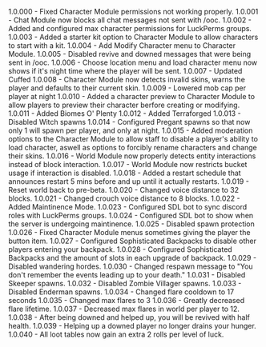 1.0.000 - Fixed Character Module permissions not working properly.
1.0.001 - Chat Module now blocks all chat messages not sent with /ooc.
1.0.002 - Added and configured max character permissions for LuckPerms groups.
1.0.003 - Added a starter kit option to Character Module to allow characters to start with a kit. 
1.0.004 - Add Modify Character menu to Character Module.
1.0.005 - Disabled revive and downed messages that were being sent in /ooc.
1.0.006 - Choose location menu and load character menu now shows if it's night time where the player will be sent.
1.0.007 - Updated Cuffed
1.0.008 - Character Module now detects invalid skins, warns the player and defaults to their current skin.
1.0.009 - Lowered mob cap per player at night
1.0.010 - Added a character preview to Character Module to allow players to preview their character berfore creating or modifying.
1.0.011 - Added Biomes O' Plenty
1.0.012 - Added Terraforged
1.0.013 - Disabled Witch spawns
1.0.014 - Configured Pregant spawns so that now only 1 will spawn per player, and only at night.
1.0.015 - Added moderation options to the Character Module to allow staff to disable a player's ability to load character, aswell as options to forcibly rename characters and change their skins.
1.0.016 - World Module now properly detects entity interactions instead of block interaction.
1.0.017 - World Module now restricts bucket usage if interaction is disabled.
1.0.018 - Added a restart schedule that announces restart 5 mins before and up until it actually restarts.
1.0.019 - Reset world back to pre-beta.
1.0.020 - Changed voice distance to 32 blocks.
1.0.021 - Changed crouch voice distance to 8 blocks.
1.0.022 - Added Maintinence Mode.
1.0.023 - Configured SDL bot to sync discord roles with LuckPerms groups.
1.0.024 - Configured SDL bot to show when the server is undergoing maintinence.
1.0.025 - Disabled spawn protection
1.0.026 - Fixed Character Module menus sometimes giving the player the button item.
1.0.027 - Configured Sophisticated Backpacks to disable other players entering your backpack.
1.0.028 - Configured Sophisticated Backpacks and the amount of slots in each upgrade of backpack.
1.0.029 - Disabled wandering hordes. 
1.0.030 - Changed respawn message to "You don't remember the events leading up to your death."
1.0.031 - Disabled Skeeper spawns.
1.0.032 - Disabled Zombie Villager spawns.
1.0.033 - Disabled Enderman spawns.
1.0.034 - Changed flare cooldown to 17 seconds
1.0.035 - Changed max flares to 3
1.0.036 - Greatly decreased flare lifetime.
1.0.037 - Decreased max flares in world per player to 12.
1.0.038 - After being downed and helped up, you will be revived with half health.
1.0.039 - Helping up a downed player no longer drains your hunger.
1.0.040 - All loot tables now gain an extra 2 rolls per level of luck.